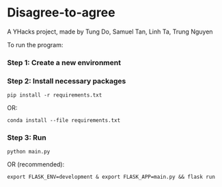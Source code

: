 # Disagree-to-agree
A YHacks project, made by Tung Do, Samuel Tan, Linh Ta, Trung Nguyen

To run the program:

### Step 1: Create a new environment

### Step 2: Install necessary packages

```
pip install -r requirements.txt
```

OR:

```
conda install --file requirements.txt
```

### Step 3: Run

```
python main.py
```

OR (recommended):

```
export FLASK_ENV=development & export FLASK_APP=main.py && flask run
```